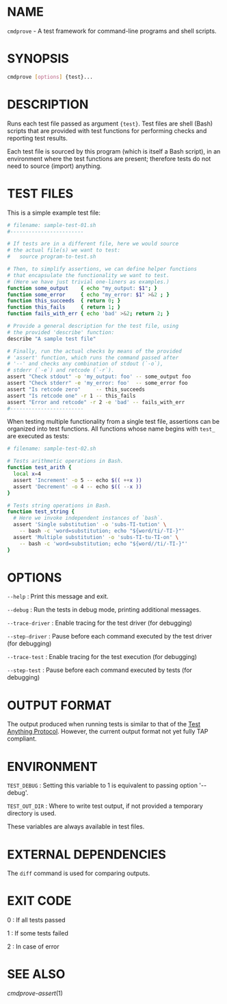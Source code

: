 # NAME

`cmdprove` - A test framework for command-line programs and shell scripts.

# SYNOPSIS

```bash
cmdprove [options] {test}...
```

# DESCRIPTION

Runs each test file passed as argument `{test}`. Test files are shell (Bash) scripts that
are provided with test functions for performing checks and reporting test results.

Each test file is sourced by this program (which is itself a Bash script), in an
environment where the test functions are present; therefore tests do not need to source
(import) anything.


# TEST FILES

This is a simple example test file:

  ```bash
  # filename: sample-test-01.sh
  #------------------------

  # If tests are in a different file, here we would source
  # the actual file(s) we want to test:
  #   source program-to-test.sh

  # Then, to simplify assertions, we can define helper functions
  # that encapsulate the functionality we want to test.
  # (Here we have just trivial one-liners as examples.)
  function some_output    { echo "my_output: $1"; }
  function some_error     { echo "my_error: $1" >&2 ; }
  function this_succeeds  { return 0; }
  function this_fails     { return 1; }
  function fails_with_err { echo 'bad' >&2; return 2; }

  # Provide a general description for the test file, using
  # the provided 'describe' function:
  describe "A sample test file"
  
  # Finally, run the actual checks by means of the provided
  # 'assert' function, which runs the command passed after
  # '--' and checks any combination of stdout (`-o`),
  # stderr (`-e`) and retcode (`-r`).
  assert "Check stdout" -o 'my_output: foo' -- some_output foo
  assert "Check stderr" -e 'my_error: foo'  -- some_error foo
  assert "Is retcode zero"     -- this_succeeds
  assert "Is retcode one" -r 1 -- this_fails
  assert "Error and retcode" -r 2 -e 'bad' -- fails_with_err
  #------------------------
  ```

When testing multiple functionality from a single test file, assertions can be organized
into test functions. All functions whose name begins with `test_` are executed as tests:

  ```bash
  # filename: sample-test-02.sh

  # Tests arithmetic operations in Bash.
  function test_arith {
    local x=4
    assert 'Increment' -o 5 -- echo $(( ++x ))
    assert 'Decrement' -o 4 -- echo $(( --x ))
  }

  # Tests string operations in Bash.
  function test_string {
    # Here we invoke independent instances of `bash`.
    assert 'Single substitution' -o 'subs-TI-tution' \
      -- bash -c 'word=substitution; echo "${word/ti/-TI-}"'
    assert 'Multiple substitution' -o 'subs-TI-tu-TI-on' \
      -- bash -c 'word=substitution; echo "${word//ti/-TI-}"'
  }
  ```


# OPTIONS

`--help`
: Print this message and exit.

`--debug`
: Run the tests in debug mode, printing additional messages.

`--trace-driver`
: Enable tracing for the test driver (for debugging)

`--step-driver`
: Pause before each command executed by the test driver (for debugging)

`--trace-test`
: Enable tracing for the test execution (for debugging)

`--step-test`
: Pause before each command executed by tests (for debugging)


# OUTPUT FORMAT

The output produced when running tests is similar to that of the
[Test Anything Protocol](https://testanything.org/). However, the current output format
not yet fully TAP compliant.


# ENVIRONMENT

`TEST_DEBUG`
: Setting this variable to 1 is equivalent to passing option '--debug'.

`TEST_OUT_DIR`
: Where to write test output, if not provided a temporary directory is used.

These variables are always available in test files.


# EXTERNAL DEPENDENCIES

The `diff` command is used for comparing outputs.


# EXIT CODE

0
: If all tests passed

1
: If some tests failed

2
: In case of error


# SEE ALSO

*cmdprove-assert*(1)

